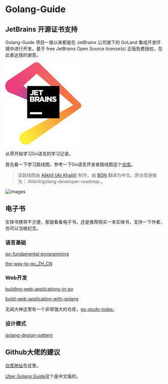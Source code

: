 # Golang-Guide

## JetBrains 开源证书支持

Golang-Guide 项目一直以来都是在 JetBrains 公司旗下的 GoLand 集成开发环境中进行开发，基于 free JetBrains Open Source license(s) 正版免费授权，在此表达我的谢意。

![images](images/jetbrains.svg)

从零开始学习Go语言的学习记录。

首先看一下学习路线图，参考一下Go语言开发者路线图这个[仓库](https://github.com/Quorafind/golang-developer-roadmap-cn)。

> 该路线图由 [Alikhll (Ali Khalili)](https://github.com/Alikhll) 制作，由 [BON](https://github.com/Quorafind) 翻译为中文。原仓库链接为： Alikhll/golang-developer-roadmap 。

![images](https://github.com/Quorafind/golang-developer-roadmap-cn/raw/master/golang-developer-roadmap.png)

## 电子书

实体书携带不方便，那就看看电子书。还是推荐购买一本实体书，支持一下作者，也可以当做纪念。

### 语言基础

[go-fundamental-programming](https://github.com/unknwon/go-fundamental-programming)

[the-way-to-go_ZH_CN](https://github.com/unknwon/the-way-to-go_ZH_CN)

### Web开发

[building-web-applications-in-go](https://github.com/unknwon/building-web-applications-in-go)

[build-web-application-with-golang](https://github.com/astaxie/build-web-application-with-golang/blob/master/zh/preface.md)

无闻大神这里有一个非常强大的仓库，[go-study-index](https://github.com/unknwon/go-study-index)。

### 设计模式

[golang-design-pattern](https://github.com/senghoo/golang-design-pattern)

## Github大佬的建议

[仓库地址](https://github.com/cristaloleg/go-advices/blob/master/README_ZH.md)在这里。

[Uber Golang Guide](https://github.com/xxjwxc/uber_go_guide_cn)这个是中文版的。
